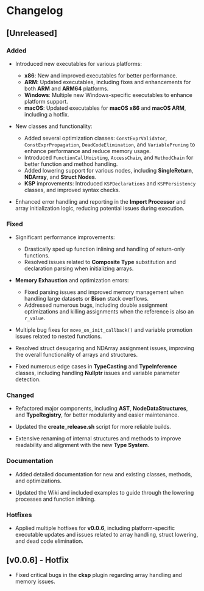 # Changelog

## [Unreleased]

### Added
- Introduced new executables for various platforms:
  - **x86**: New and improved executables for better performance.
  - **ARM**: Updated executables, including fixes and enhancements for both **ARM** and **ARM64** platforms.
  - **Windows**: Multiple new Windows-specific executables to enhance platform support.
  - **macOS**: Updated executables for **macOS x86** and **macOS ARM**, including a hotfix.

- New classes and functionality:
  - Added several optimization classes: `ConstExprValidator`, `ConstExprPropagation`, `DeadCodeElimination`, and `VariablePruning` to enhance performance and reduce memory usage.
  - Introduced `FunctionCallHoisting`, `AccessChain`, and `MethodChain` for better function and method handling.
  - Added lowering support for various nodes, including **SingleReturn**, **NDArray**, and **Struct Nodes**.
  - **KSP** improvements: Introduced `KSPDeclarations` and `KSPPersistency` classes, and improved syntax checks.
  
- Enhanced error handling and reporting in the **Import Processor** and array initialization logic, reducing potential issues during execution.

### Fixed
- Significant performance improvements:
  - Drastically sped up function inlining and handling of return-only functions.
  - Resolved issues related to **Composite Type** substitution and declaration parsing when initializing arrays.
  
- **Memory Exhaustion** and optimization errors:
  - Fixed parsing issues and improved memory management when handling large datasets or **Bison** stack overflows.
  - Addressed numerous bugs, including double assignment optimizations and killing assignments when the reference is also an `r_value`.
  
- Multiple bug fixes for `move_on_init_callback()` and variable promotion issues related to nested functions.
  
- Resolved struct desugaring and NDArray assignment issues, improving the overall functionality of arrays and structures.

- Fixed numerous edge cases in **TypeCasting** and **TypeInference** classes, including handling **Nullptr** issues and variable parameter detection.

### Changed
- Refactored major components, including **AST**, **NodeDataStructures**, and **TypeRegistry**, for better modularity and easier maintenance.
  
- Updated the **create_release.sh** script for more reliable builds.
  
- Extensive renaming of internal structures and methods to improve readability and alignment with the new **Type System**.

### Documentation
- Added detailed documentation for new and existing classes, methods, and optimizations.
  
- Updated the Wiki and included examples to guide through the lowering processes and function inlining.

### Hotfixes
- Applied multiple hotfixes for **v0.0.6**, including platform-specific executable updates and issues related to array handling, struct lowering, and dead code elimination.

## [v0.0.6] - Hotfix
- Fixed critical bugs in the **cksp** plugin regarding array handling and memory issues.
